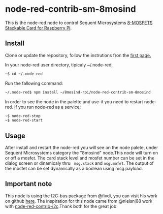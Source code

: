 # node-red-contrib-sm-8mosind

This is the node-red node to control Sequent Microsystems [8-MOSFETS Stackable Card for Raspberry Pi](https://sequentmicrosystems.com/collections/industrial-automation/products/eight-mosfets-v3-br-8-layer-stackable-card-br-for-raspberry-pi).

## Install

Clone or update the repository, follow the instrutions fron the [first page.](https://github.com/SequentMicrosystems/8mosind-rpi)

In your node-red user directory, tipicaly ~/.node-red,

```bash
~$ cd ~/.node-red
```

Run the fallowing command:

```bash
~/.node-red$ npm install ~/8mosind-rpi/node-red-contrib-sm-8mosind
```

In order to see the node in the palette and use-it you need to restart node-red. If you run node-red as a service:
 ```bash
 ~$ node-red-stop
 ~$ node-red-start
 ```

## Usage

After install and restart the node-red you will see on the node palete, under Sequent Microsystems category the "8mosind" node.This node will turn on or off a mosfet. 
The card stack level and mosfet number can be set in the dialog screen or dinamicaly thru ``` msg.stack``` and ``` msg.mofet ```. The output of the mosfet can be set dynamically as a boolean using msg.payload.

## Important note

This node is using the I2C-bus package from @fivdi, you can visit his work on github [here](https://github.com/fivdi/i2c-bus). 
The inspiration for this node came from @nielsnl68 work with [node-red-contrib-i2c](https://github.com/nielsnl68/node-red-contrib-i2c).Thank both for the great job.
